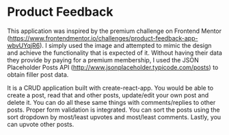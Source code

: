 # Product Feedback
This application was inspired by the premium challenge on Frontend Mentor (https://www.frontendmentor.io/challenges/product-feedback-app-wbvUYqjR6). I simply used the image and attempted to mimic the design and achieve the functionality that is expected of it. Without having their data they provide by paying for a premium membership, I used the JSON Placeholder Posts API (http://www.jsonplaceholder.typicode.com/posts) to obtain filler post data.

It is a CRUD application built with create-react-app. You would be able to create a post, read that and other posts, update/edit your own post and delete it. You can do all these same things with comments/replies to other posts. Proper form validation is integrated. You can sort the posts using the sort dropdown by most/least upvotes and most/least comments. Lastly, you can upvote other posts.
